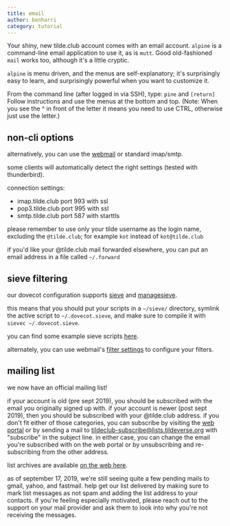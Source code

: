 ```yaml
---
title: email
author: benharri
category: tutorial
---
```


Your shiny, new tilde.club account comes with an email account. `alpine`  is a command-line email application to use it, as is `mutt`. Good old-fashioned `mail` works too, although it's a little cryptic.

`alpine` is menu driven, and the menus are self-explanatory; it's surprisingly easy to learn, and surprisingly powerful when you want to customize it.

From the command line (after logged in via SSH), type: `pine` and `[return]`
Follow instructions and use the menus at the bottom and top. (Note: When you see the ^ in front of the letter it means you need to use CTRL, otherwise just use the letter.)

## non-cli options

alternatively, you can use the [webmail](https://webmail.tilde.club/) or standard imap/smtp.

some clients will automatically detect the right settings (tested with thunderbird).

connection settings:

- imap.tilde.club port 993 with ssl
- pop3.tilde.club port 995 with ssl
- smtp.tilde.club port 587 with starttls

please remember to use only your tilde username as the login name, excluding the `@tilde.club`; for example `kot` instead of `kot@tilde.club`

if you'd like your @tilde.club mail forwarded elsewhere, you can put an email 
address in a file called `~/.forward`

## sieve filtering

our dovecot configuration supports [sieve](http://sieve.info/) and 
[managesieve](https://wiki1.dovecot.org/ManageSieve).

this means that you should put your scripts in a `~/sieve/` directory,
symlink the active script to `~/.dovecot.sieve`, and make sure to compile it
with `sievec ~/.dovecot.sieve`.

you can find some example sieve scripts [here](
https://doc.dovecot.org/configuration_manual/sieve/examples/).

alternately, you can use webmail's [filter settings](
https://webmail.tilde.club/#/settings/filters) to configure your filters.

## mailing list

we now have an official mailing list!

if your account is old (pre sept 2019), you should be subscribed with the email
you originally signed up with. if your account is newer (post sept 2019), then 
you should be subscribed with your @tilde.club address. if you don't fit either
of those categories, you can subscribe by visiting the [web portal](
https://lists.tildeverse.org/postorius/lists/tildeclub.lists.tildeverse.org/)
or by sending a mail to tildeclub-subscribe@lists.tildeverse.org with "subscribe"
in the subject line. in either case, you can change the email you're subscribed
with on the web portal or by unsubscribing and re-subscribing from the other
address.

list archives are available [on the web here](
https://lists.tildeverse.org/hyperkitty/list/tildeclub@lists.tildeverse.org/).

as of september 17, 2019, we're still seeing quite a few pending mails to
gmail, yahoo, and fastmail. help get our list delivered by making sure to
mark list messages as not spam and adding the list address to your contacts.
if you're feeling especially motivated, please reach out to the support on
your mail provider and ask them to look into why you're not receiving the
messages.

